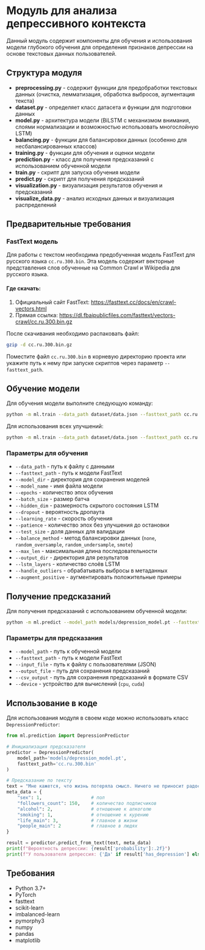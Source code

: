 # Модуль для анализа депрессивного контекста

Данный модуль содержит компоненты для обучения и использования модели глубокого обучения для определения признаков депрессии на основе текстовых данных пользователей.

## Структура модуля

- **preprocessing.py** - содержит функции для предобработки текстовых данных (очистка, лемматизация, обработка выбросов, аугментация текста)
- **dataset.py** - определяет класс датасета и функции для подготовки данных
- **model.py** - архитектура модели (BiLSTM с механизмом внимания, слоями нормализации и возможностью использовать многослойную LSTM)
- **balancing.py** - функции для балансировки данных (особенно для несбалансированных классов)
- **training.py** - функции для обучения и оценки модели
- **prediction.py** - класс для получения предсказаний с использованием обученной модели
- **train.py** - скрипт для запуска обучения модели
- **predict.py** - скрипт для получения предсказаний
- **visualization.py** - визуализация результатов обучения и предсказаний
- **visualize_data.py** - анализ исходных данных и визуализация распределений

## Предварительные требования

### FastText модель

Для работы с текстом необходима предобученная модель FastText для русского языка `cc.ru.300.bin`. Эта модель содержит векторные представления слов обученные на Common Crawl и Wikipedia для русского языка.

#### Где скачать:

1. Официальный сайт FastText: https://fasttext.cc/docs/en/crawl-vectors.html
2. Прямая ссылка: https://dl.fbaipublicfiles.com/fasttext/vectors-crawl/cc.ru.300.bin.gz

После скачивания необходимо распаковать файл:
```bash
gzip -d cc.ru.300.bin.gz
```

Поместите файл `cc.ru.300.bin` в корневую директорию проекта или укажите путь к нему при запуске скриптов через параметр `--fasttext_path`.

## Обучение модели

Для обучения модели выполните следующую команду:

```bash
python -m ml.train --data_path dataset/data.json --fasttext_path cc.ru.300.bin --model_dir models --model_name depression_model.pt --epochs 20 --batch_size 32 --balance_method random_oversample
```

Для использования всех улучшений:

```bash
python -m ml.train --data_path dataset/data.json --fasttext_path cc.ru.300.bin --epochs 20 --handle_outliers --augment_positive --lstm_layers 2 --dropout 0.5
```

### Параметры для обучения

- `--data_path` - путь к файлу с данными
- `--fasttext_path` - путь к модели FastText
- `--model_dir` - директория для сохранения моделей
- `--model_name` - имя файла модели
- `--epochs` - количество эпох обучения
- `--batch_size` - размер батча
- `--hidden_dim` - размерность скрытого состояния LSTM
- `--dropout` - вероятность дропаута
- `--learning_rate` - скорость обучения
- `--patience` - количество эпох без улучшения до остановки
- `--test_size` - доля данных для валидации
- `--balance_method` - метод балансировки данных (`none`, `random_oversample`, `random_undersample`, `smote`)
- `--max_len` - максимальная длина последовательности
- `--output_dir` - директория для результатов
- `--lstm_layers` - количество слоёв LSTM
- `--handle_outliers` - обрабатывать выбросы в метаданных
- `--augment_positive` - аугментировать положительные примеры

## Получение предсказаний

Для получения предсказаний с использованием обученной модели:

```bash
python -m ml.predict --model_path models/depression_model.pt --fasttext_path cc.ru.300.bin --input_file new_users.json --output_file results/predictions.json
```

### Параметры для предсказания

- `--model_path` - путь к обученной модели
- `--fasttext_path` - путь к модели FastText
- `--input_file` - путь к файлу с пользователями (JSON)
- `--output_file` - путь для сохранения предсказаний
- `--csv_output` - путь для сохранения предсказаний в формате CSV
- `--device` - устройство для вычислений (`cpu`, `cuda`)

## Использование в коде

Для использования модуля в своем коде можно использовать класс `DepressionPredictor`:

```python
from ml.prediction import DepressionPredictor

# Инициализация предсказателя
predictor = DepressionPredictor(
    model_path='models/depression_model.pt',
    fasttext_path='cc.ru.300.bin'
)

# Предсказание по тексту
text = "Мне кажется, что жизнь потеряла смысл. Ничего не приносит радости."
meta_data = {
    "sex": 1,                  # пол
    "followers_count": 150,    # количество подписчиков
    "alcohol": 2,              # отношение к алкоголю
    "smoking": 1,              # отношение к курению
    "life_main": 3,            # главное в жизни
    "people_main": 2           # главное в людях
}

result = predictor.predict_from_text(text, meta_data)
print(f"Вероятность депрессии: {result['probability']:.2f}")
print(f"У пользователя депрессия: {'Да' if result['has_depression'] else 'Нет'}")
```

## Требования

- Python 3.7+
- PyTorch
- fasttext
- scikit-learn
- imbalanced-learn
- pymorphy3
- numpy
- pandas
- matplotlib 
